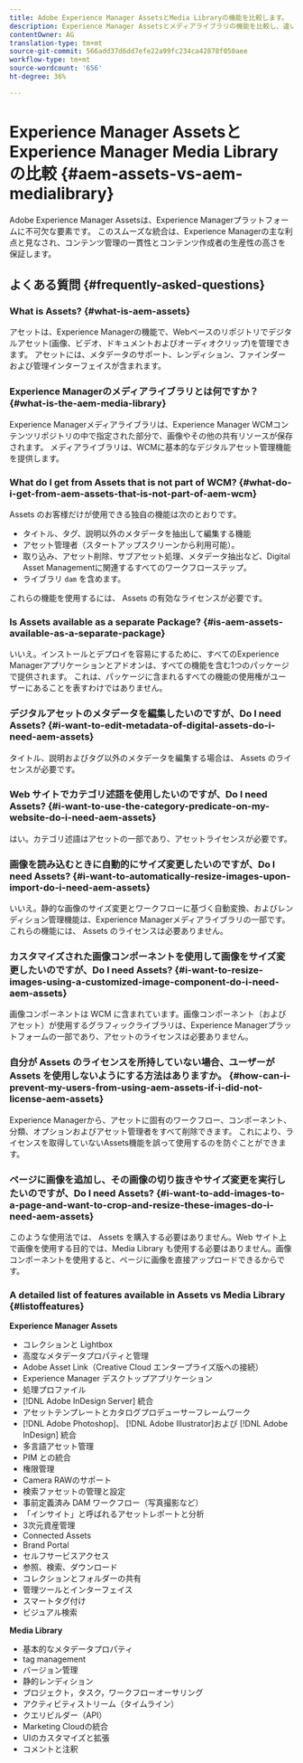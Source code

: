 ```yaml
---
title: Adobe Experience Manager AssetsとMedia Libraryの機能を比較します。
description: Experience Manager Assetsとメディアライブラリの機能を比較し、違いを把握する。
contentOwner: AG
translation-type: tm+mt
source-git-commit: 566add37d6dd7efe22a99fc234ca42878f050aee
workflow-type: tm+mt
source-wordcount: '656'
ht-degree: 36%

---
```



# Experience Manager AssetsとExperience Manager Media Libraryの比較 {#aem-assets-vs-aem-medialibrary}

Adobe Experience Manager Assetsは、Experience Managerプラットフォームに不可欠な要素です。 このスムーズな統合は、Experience Managerの主な利点と見なされ、コンテンツ管理の一貫性とコンテンツ作成者の生産性の高さを保証します。

## よくある質問 {#frequently-asked-questions}

### What is Assets? {#what-is-aem-assets}

アセットは、Experience Managerの機能で、Webベースのリポジトリでデジタルアセット(画像、ビデオ、ドキュメントおよびオーディオクリップ)を管理できます。 アセットには、メタデータのサポート、レンディション、ファインダーおよび管理インターフェイスが含まれます。

### Experience Managerのメディアライブラリとは何ですか？ {#what-is-the-aem-media-library}

Experience Managerメディアライブラリは、Experience Manager WCMコンテンツリポジトリの中で指定された部分で、画像やその他の共有リソースが保存されます。 メディアライブラリは、WCMに基本的なデジタルアセット管理機能を提供します。

### What do I get from Assets that is not part of WCM? {#what-do-i-get-from-aem-assets-that-is-not-part-of-aem-wcm}

 Assets のお客様だけが使用できる独自の機能は次のとおりです。

* タイトル、タグ、説明以外のメタデータを抽出して編集する機能
* アセット管理者（スタートアップスクリーンから利用可能）。
* 取り込み、アセット削除、サブアセット処理、メタデータ抽出など、Digital Asset Managementに関連するすべてのワークフローステップ。
* ライブラリ `dam` を含めます。

これらの機能を使用するには、 Assets の有効なライセンスが必要です。

### Is Assets available as a separate Package? {#is-aem-assets-available-as-a-separate-package}

いいえ。インストールとデプロイを容易にするために、すべてのExperience Managerアプリケーションとアドオンは、すべての機能を含む1つのパッケージで提供されます。 これは、パッケージに含まれるすべての機能の使用権がユーザーにあることを表すわけではありません。

### デジタルアセットのメタデータを編集したいのですが、Do I need Assets? {#i-want-to-edit-metadata-of-digital-assets-do-i-need-aem-assets}

タイトル、説明およびタグ以外のメタデータを編集する場合は、 Assets のライセンスが必要です。

### Web サイトでカテゴリ述語を使用したいのですが、Do I need Assets? {#i-want-to-use-the-category-predicate-on-my-website-do-i-need-aem-assets}

はい。カテゴリ述語はアセットの一部であり、アセットライセンスが必要です。

### 画像を読み込むときに自動的にサイズ変更したいのですが、Do I need Assets? {#i-want-to-automatically-resize-images-upon-import-do-i-need-aem-assets}

いいえ。静的な画像のサイズ変更とワークフローに基づく自動変換、およびレンディション管理機能は、Experience Managerメディアライブラリの一部です。 これらの機能には、 Assets のライセンスは必要ありません。

### カスタマイズされた画像コンポーネントを使用して画像をサイズ変更したいのですが、Do I need Assets? {#i-want-to-resize-images-using-a-customized-image-component-do-i-need-aem-assets}

画像コンポーネントは WCM に含まれています。画像コンポーネント（およびアセット）が使用するグラフィックライブラリは、Experience Managerプラットフォームの一部であり、アセットのライセンスは必要ありません。

### 自分が Assets のライセンスを所持していない場合、ユーザーが Assets を使用しないようにする方法はありますか。 {#how-can-i-prevent-my-users-from-using-aem-assets-if-i-did-not-license-aem-assets}

Experience Managerから、アセットに固有のワークフロー、コンポーネント、分類、オプションおよびアセット管理者をすべて削除できます。 これにより、ライセンスを取得していないAssets機能を誤って使用するのを防ぐことができます。

### ページに画像を追加し、その画像の切り抜きやサイズ変更を実行したいのですが、Do I need Assets? {#i-want-to-add-images-to-a-page-and-want-to-crop-and-resize-these-images-do-i-need-aem-assets}

このような使用法では、 Assets を購入する必要はありません。Web サイト上で画像を使用する目的では、Media Library も使用する必要はありません。画像コンポーネントを使用すると、ページに画像を直接アップロードできるからです。

### A detailed list of features available in Assets vs Media Library {#listoffeatures}

**Experience Manager Assets**

* コレクションと Lightbox
* 高度なメタデータプロパティと管理
* Adobe Asset Link（Creative Cloud エンタープライズ版への接続）
* Experience Manager デスクトップアプリケーション
* 処理プロファイル
* [!DNL Adobe InDesign Server] 統合
* アセットテンプレートとカタログプロデューサーフレームワーク
* [!DNL Adobe Photoshop]、 [!DNL Adobe Illustrator]および [!DNL Adobe InDesign] 統合
* 多言語アセット管理
* PIM との統合
* 権限管理
* Camera RAWのサポート
* 検索ファセットの管理と設定
* 事前定義済み DAM ワークフロー（写真撮影など）
* 「インサイト」と呼ばれるアセットレポートと分析
* 3次元資産管理
* Connected Assets
* Brand Portal
* セルフサービスアクセス
* 参照、検索、ダウンロード
* コレクションとフォルダーの共有
* 管理ツールとインターフェイス
* スマートタグ付け
* ビジュアル検索

**Media Library**

* 基本的なメタデータプロパティ
* tag management
* バージョン管理
* 静的レンディション
* プロジェクト，タスク，ワークフローオーサリング
* アクティビティストリーム（タイムライン）
* クエリビルダー（API）
* Marketing Cloudの統合
* UIのカスタマイズと拡張
* コメントと注釈
